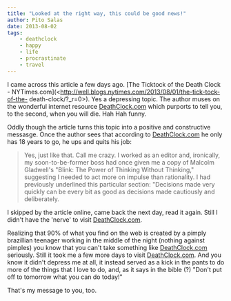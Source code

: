 ```yaml
---
title: "Looked at the right way, this could be good news!"
author: Pito Salas
date: 2013-08-02
tags:
    - deathclock
    - happy
    - life
    - procrastinate
    - travel
---
```




I came across this article a few days ago. [The Ticktock of the Death Clock -
NYTimes.com](<http://well.blogs.nytimes.com/2013/08/01/the-tick-tock-of-the-
death-clock/?_r=0>). Yes a depressing topic. The author muses on the wonderful
internet resource [DeathClock.com](<http://deathclock.com/>) which purports to
tell you, to the second, when you will die. Hah Hah funny.

Oddly though the article turns this topic into a positive and constructive
messasge. Once the author sees that according to
[DeathClock.com](<http://deathclock.com/>) he only has 18 years to go, he ups
and quits his job:

> Yes, just like that. Call me crazy. I worked as an editor and, ironically,
> my soon-to-be-former boss had once given me a copy of Malcolm Gladwell's
> "Blink: The Power of Thinking Without Thinking," suggesting I needed to act
> more on impulse than rationality. I had previously underlined this
> particular section: "Decisions made very quickly can be every bit as good as
> decisions made cautiously and deliberately.

I skipped by the article online, came back the next day, read it again. Still
I didn't have the 'nerve' to visit [DeathClock.com](<http://deathclock.com/>).

Realizing that 90% of what you find on the web is created by a pimply
brazillian teenager working in the middle of the night (nothing against
pimples) you know that you can't take something like
[DeathClock.com](<http://deathclock.com/>) seriously. Still it took me a few
more days to visit [DeathClock.com](<http://deathclock.com/>). And you know it
didn't depress me at all, it instead served as a kick in the pants to do more
of the things that I love to do, and, as it says in the bible (?) "Don't put
off to tomorrow what you can do today!"

That's my message to you, too.


